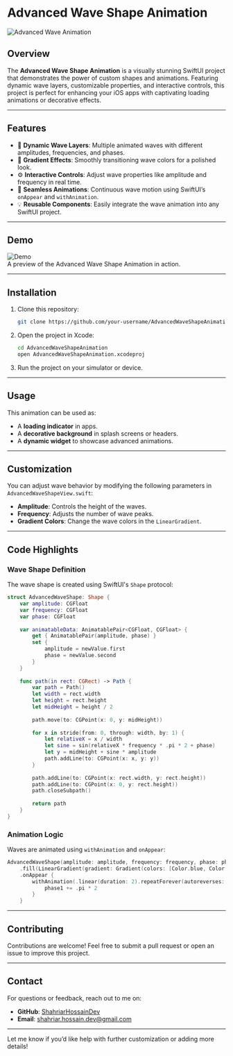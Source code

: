 
# **Advanced Wave Shape Animation**

![Advanced Wave Animation](G1.gif)

## **Overview**  
The **Advanced Wave Shape Animation** is a visually stunning SwiftUI project that demonstrates the power of custom shapes and animations. Featuring dynamic wave layers, customizable properties, and interactive controls, this project is perfect for enhancing your iOS apps with captivating loading animations or decorative effects.

---

## **Features**  
- 🌊 **Dynamic Wave Layers**: Multiple animated waves with different amplitudes, frequencies, and phases.  
- 🎨 **Gradient Effects**: Smoothly transitioning wave colors for a polished look.  
- ⚙️ **Interactive Controls**: Adjust wave properties like amplitude and frequency in real time.  
- 🔄 **Seamless Animations**: Continuous wave motion using SwiftUI’s `onAppear` and `withAnimation`.  
- 💡 **Reusable Components**: Easily integrate the wave animation into any SwiftUI project.

---

## **Demo**  
![Demo](G1.gif)  
A preview of the Advanced Wave Shape Animation in action.

---

## **Installation**  
1. Clone this repository:  
   ```bash
   git clone https://github.com/your-username/AdvancedWaveShapeAnimation.git
   ```
2. Open the project in Xcode:  
   ```bash
   cd AdvancedWaveShapeAnimation
   open AdvancedWaveShapeAnimation.xcodeproj
   ```
3. Run the project on your simulator or device.

---

## **Usage**  
This animation can be used as:  
- A **loading indicator** in apps.
- A **decorative background** in splash screens or headers.
- A **dynamic widget** to showcase advanced animations.

---

## **Customization**  
You can adjust wave behavior by modifying the following parameters in `AdvancedWaveShapeView.swift`:  
- **Amplitude**: Controls the height of the waves.  
- **Frequency**: Adjusts the number of wave peaks.  
- **Gradient Colors**: Change the wave colors in the `LinearGradient`.  

---

## **Code Highlights**  

### Wave Shape Definition  
The wave shape is created using SwiftUI's `Shape` protocol:  
```swift
struct AdvancedWaveShape: Shape {
    var amplitude: CGFloat
    var frequency: CGFloat
    var phase: CGFloat
    
    var animatableData: AnimatablePair<CGFloat, CGFloat> {
        get { AnimatablePair(amplitude, phase) }
        set {
            amplitude = newValue.first
            phase = newValue.second
        }
    }
    
    func path(in rect: CGRect) -> Path {
        var path = Path()
        let width = rect.width
        let height = rect.height
        let midHeight = height / 2
        
        path.move(to: CGPoint(x: 0, y: midHeight))
        
        for x in stride(from: 0, through: width, by: 1) {
            let relativeX = x / width
            let sine = sin(relativeX * frequency * .pi * 2 + phase)
            let y = midHeight + sine * amplitude
            path.addLine(to: CGPoint(x: x, y: y))
        }
        
        path.addLine(to: CGPoint(x: rect.width, y: rect.height))
        path.addLine(to: CGPoint(x: 0, y: rect.height))
        path.closeSubpath()
        
        return path
    }
}
```

### Animation Logic  
Waves are animated using `withAnimation` and `onAppear`:  
```swift
AdvancedWaveShape(amplitude: amplitude, frequency: frequency, phase: phase1)
    .fill(LinearGradient(gradient: Gradient(colors: [Color.blue, Color.cyan]), startPoint: .top, endPoint: .bottom))
    .onAppear {
        withAnimation(.linear(duration: 2).repeatForever(autoreverses: false)) {
            phase1 += .pi * 2
        }
    }
```

---

## **Contributing**  
Contributions are welcome! Feel free to submit a pull request or open an issue to improve this project.

---

## **Contact**  
For questions or feedback, reach out to me on:  
- **GitHub**: [ShahriarHossainDev](https://github.com/ShahriarHossainDev)  
- **Email**: shahriar.hossain.dev@gmail.com

---

Let me know if you’d like help with further customization or adding more details!
